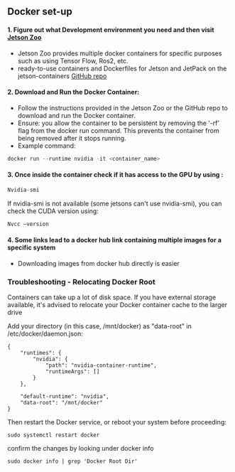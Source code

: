 
## Docker set-up
#### 1. Figure out what Development environment you need and then visit [Jetson Zoo](https://elinux.org/Jetson_Zoo#ROS)
- Jetson Zoo provides multiple docker containers for specific purposes such as using Tensor Flow, Ros2, etc.
- ready-to-use containers and Dockerfiles for Jetson and JetPack on the jetson-containers [GitHub repo](https://github.com/dusty-nv/jetson-containers)

#### 2. Download and Run the Docker Container:
- Follow the instructions provided in the Jetson Zoo or the GitHub repo to download and run the Docker container.
- Ensure:  you allow the container to be persistent by removing the ‘-rf’ flag from the docker run command. This prevents the container from being removed after it stops running.
- Example command:
  
```python
docker run --runtime nvidia -it <container_name>
```
  
#### 3. Once inside the container check if it has access to the GPU by using :

  ```python
  Nvidia-smi
  ```
  If nvidia-smi is not available (some jetsons can't use nvidia-smi), you can check the CUDA version using:
  
  ```python
  Nvcc –version
  ```


#### 4. Some links lead to a docker hub link containing multiple images for a specific system 
- Downloading images from docker hub directly is easier	

### Troubleshooting - Relocating Docker Root
Containers can take up a lot of disk space. If you have external storage available, it's advised to relocate your Docker container cache to the larger drive

Add your directory (in this case, /mnt/docker) as "data-root" in /etc/docker/daemon.json:

```
{
    "runtimes": {
        "nvidia": {
            "path": "nvidia-container-runtime",
            "runtimeArgs": []
        }
    },

    "default-runtime": "nvidia",
    "data-root": "/mnt/docker"
}
```
Then restart the Docker service, or reboot your system before proceeding:
```
sudo systemctl restart docker
```
confirm the changes by looking under docker info
```
sudo docker info | grep 'Docker Root Dir'
```
